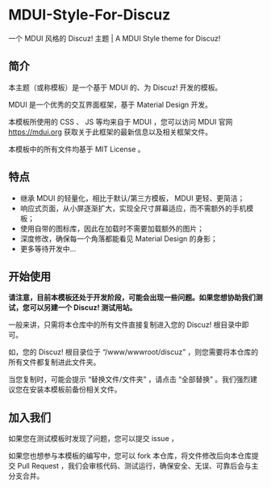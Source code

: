 # MDUI-Style-For-Discuz

一个 MDUI 风格的 Discuz! 主题 | A MDUI Style theme for Discuz!

## 简介

本主题（或称模板）是一个基于 MDUI 的、为 Discuz! 开发的模板。

MDUI 是一个优秀的交互界面框架，基于 Material Design 开发。

本模板所使用的 CSS 、 JS 等均来自于 MDUI ，您可以访问 MDUI 官网 https://mdui.org 获取关于此框架的最新信息以及相关框架文件。

本模板中的所有文件均基于 MIT License 。

## 特点

- 继承 MDUI 的轻量化，相比于默认/第三方模板， MDUI 更轻、更简洁；
- 响应式页面，从小屏逐渐扩大，实现全尺寸屏幕适应，而不需额外的手机模板；
- 使用自带的图标库，因此在加载时不需要加载额外的图片；
- 深度修改，确保每一个角落都能看见 Material Design 的身影；
- 更多等待开发中...

## 开始使用

**请注意，目前本模板还处于开发阶段，可能会出现一些问题。如果您想协助我们测试，您可以另建一个 Discuz! 测试用站。**

一般来讲，只需将本仓库中的所有文件直接复制进入您的 Discuz! 根目录中即可。

如，您的 Discuz! 根目录位于 “/www/wwwroot/discuz” ，则您需要将本仓库的所有文件都复制进此文件夹。

当您复制时，可能会提示 “替换文件/文件夹” ，请点击 “全部替换” 。我们强烈建议您在安装本模板前备份相关文件。

## 加入我们

如果您在测试模板时发现了问题，您可以提交 issue ，

如果您也想参与本模板的编写中，您可以 fork 本仓库，将文件修改后向本仓库提交 Pull Request ，我们会审核代码、测试运行，确保安全、无误、可靠后会与主分支合并。
